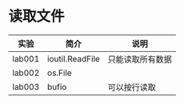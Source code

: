 # 读取文件

|实验|简介|说明|
|---|---|---|
|lab001|ioutil.ReadFile|只能读取所有数据|
|lab002|os.File|
|lab003|bufio|可以按行读取|